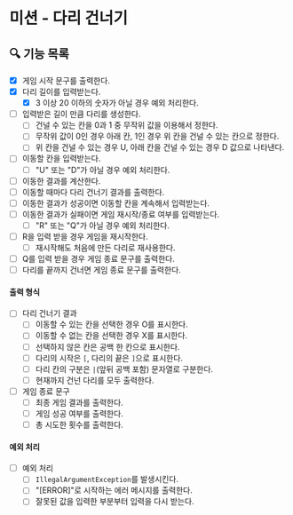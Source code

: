 # 미션 - 다리 건너기

## 🔍 기능 목록

- [x] 게임 시작 문구를 출력한다.
- [x] 다리 길이를 입력받는다.
  - [x] 3 이상 20 이하의 숫자가 아닐 경우 예외 처리한다.
- [ ] 입력받은 길이 만큼 다리를 생성한다.
  - [ ] 건널 수 있는 칸을 0과 1 중 무작위 값을 이용해서 정한다.
  - [ ] 무작위 값이 0인 경우 아래 칸, 1인 경우 위 칸을 건널 수 있는 칸으로 정한다.
  - [ ] 위 칸을 건널 수 있는 경우 U, 아래 칸을 건널 수 있는 경우 D 값으로 나타낸다.
- [ ] 이동할 칸을 입력받는다.
  - [ ] "U" 또는 "D"가 아닐 경우 예외 처리한다.
- [ ] 이동한 결과를 계산한다.
- [ ] 이동할 때마다 다리 건너기 결과를 출력한다.
- [ ] 이동한 결과가 성공이면 이동할 칸을 계속해서 입력받는다.
- [ ] 이동한 결과가 실패이면 게임 재시작/종료 여부를 입력받는다.
  - [ ] "R" 또는 "Q"가 아닐 경우 예외 처리한다.
- [ ] R을 입력 받을 경우 게임을 재시작한다.
  - [ ] 재시작해도 처음에 만든 다리로 재사용한다.
- [ ] Q를 입력 받을 경우 게임 종료 문구를 출력한다.
- [ ] 다리를 끝까지 건너면 게임 종료 문구를 출력한다.

#### 출력 형식

- [ ] 다리 건너기 결과
  - [ ] 이동할 수 있는 칸을 선택한 경우 O를 표시한다.
  - [ ] 이동할 수 없는 칸을 선택한 경우 X를 표시한다.
  - [ ] 선택하지 않은 칸은 공백 한 칸으로 표시한다.
  - [ ] 다리의 시작은 `[`, 다리의 끝은 `]`으로 표시한다.
  - [ ] 다리 칸의 구분은 ` | `(앞뒤 공백 포함) 문자열로 구분한다.
  - [ ] 현재까지 건넌 다리를 모두 출력한다.
- [ ] 게임 종료 문구
  - [ ] 최종 게임 결과를 출력한다.
  - [ ] 게임 성공 여부를 출력한다.
  - [ ] 총 시도한 횟수를 출력한다.

#### 예외 처리

- [ ] 예외 처리
  - [ ] `IllegalArgumentException`를 발생시킨다. 
  - [ ] "[ERROR]"로 시작하는 에러 메시지를 출력한다.
  - [ ] 잘못된 값을 입력한 부분부터 입력을 다시 받는다.